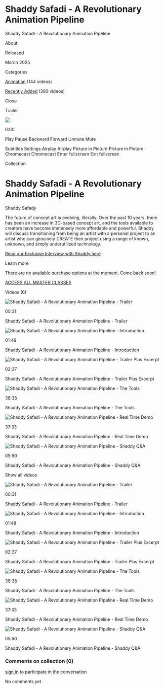 # Shaddy Safadi - A Revolutionary Animation Pipeline

Shaddy Safadi - A Revolutionary Animation Pipeline

About

Released

March 2025

Categories

[Animation](/categories/animation) (144 videos)

[Recently Added](/categories/recently-added-in-iamag-master-classes) (390 videos)

Close

Trailer 

![](https://image.mux.com/cexTUduSl3kWV4F3tDkW1PIeNYhe7901a/storyboard.jpg?token=eyJhbGciOiJSUzI1NiIsImtpZCI6InNQOHM5cWh6ZkJrZ1lJR0I0NGF1ekZUeTRvOTNPOGsybHVCTmpIT1JHMDFBTnRkQjNmMDJkZTJRIiwidHlwIjoiSldUIn0.eyJhdWQiOiJzIiwiZXhwIjoxNzYwNDM4MzI5LCJzdWIiOiJjZXhUVWR1U2wza1dWNEYzdERrVzFQSWVOWWhlNzkwMWEifQ.E-6DAtMWa1mOfrARxjPSaCWin0TP2LfZIu1jd4jfW0HLI59OCtH2P0IfOl0vny3pNfK10OIZw1h0MfofheERAorSYJ7Zvb_h3gG-dj4EB-taawc9CmpYvDHWndJ_Af2ConH6ntdwWD1fjiCeSCEhkIL48bWZHkURV7wGpEyQ2MO_pjPr7WuTdJWIPHGRgW9JaZ_JditvqZKkTFaFh4A8GmJ4Li_rG9jGgQlBlTesX39AXlGy6kr7oFo4mt3fN36l4XYOknIAo1MOe07Ld8bewEw85-qxadxyY_KMmiepmgrPzjUtbuJc56LQ2dK3WzKsZvj71-BzGRNS9eTu1XMeYg)

0:00

Play Pause Backward Forward Unmute Mute

Subtitles Settings Airplay Airplay Picture in Picture Picture in Picture Chromecast Chromecast Enter fullscreen Exit fullscreen

Collection

# Shaddy Safadi - A Revolutionary Animation Pipeline

Shaddy Safady

The future of concept art is evolving, literally. Over the past 10 years, there has been an increase in 3D-based concept art, and the tools available to creators have become immensely more affordable and powerful. Shaddy will discuss transitioning from being an artist with a personal project to an artist who can genuinely CREATE their project using a range of known, unknown, and simply underutilized technology.  
  
[Read our Exclusive Interview with Shaddy here](https://www.iamag.co/shaddy-safadi-adapting-to-change-in-the-digital-art-world/)

Learn more

There are no available purchase options at the moment. Come back soon!

[ACCESS ALL MASTER CLASSES](/pages/subscription-price/)

Videos (6)

![Shaddy Safadi - A Revolutionary Animation Pipeline - Trailer](https://alpha.uscreencdn.com/images/programs/3522634/horizontal/80496d6a-1e7d-43c7-acae-f93451371f3a.jpg)

00:31

Shaddy Safadi - A Revolutionary Animation Pipeline - Trailer

![Shaddy Safadi - A Revolutionary Animation Pipeline - Introduction](https://alpha.uscreencdn.com/images/programs/3522613/horizontal/b03f82d1-f636-4b1f-9670-82756b77c242.jpg)

01:48

Shaddy Safadi - A Revolutionary Animation Pipeline - Introduction

![Shaddy Safadi - A Revolutionary Animation Pipeline - Trailer Plus Excerpt](https://alpha.uscreencdn.com/images/programs/3522614/horizontal/0356c45b-a98a-4cd4-93c4-71b2d1d19504.jpg)

02:27

Shaddy Safadi - A Revolutionary Animation Pipeline - Trailer Plus Excerpt

![Shaddy Safadi - A Revolutionary Animation Pipeline - The Tools](https://alpha.uscreencdn.com/images/programs/3522631/horizontal/2e8975ba-9ab1-4180-85a6-37b4967c9407.jpg)

38:35

Shaddy Safadi - A Revolutionary Animation Pipeline - The Tools

![Shaddy Safadi - A Revolutionary Animation Pipeline -  Real Time Demo](https://alpha.uscreencdn.com/images/programs/3522621/horizontal/361bf52f-2f27-4657-9bd9-85775594ec68.jpg)

37:33

Shaddy Safadi - A Revolutionary Animation Pipeline - Real Time Demo

![Shaddy Safadi - A Revolutionary Animation Pipeline - Shaddy Q&A](https://alpha.uscreencdn.com/images/programs/3522615/horizontal/5d49c5c0-64c6-4e9f-86a4-da67345ba508.jpg)

05:50

Shaddy Safadi - A Revolutionary Animation Pipeline - Shaddy Q&A

Show all videos

![Shaddy Safadi - A Revolutionary Animation Pipeline - Trailer](https://alpha.uscreencdn.com/images/programs/3522634/horizontal/80496d6a-1e7d-43c7-acae-f93451371f3a.jpg)

00:31

Shaddy Safadi - A Revolutionary Animation Pipeline - Trailer

![Shaddy Safadi - A Revolutionary Animation Pipeline - Introduction](https://alpha.uscreencdn.com/images/programs/3522613/horizontal/b03f82d1-f636-4b1f-9670-82756b77c242.jpg)

01:48

Shaddy Safadi - A Revolutionary Animation Pipeline - Introduction

![Shaddy Safadi - A Revolutionary Animation Pipeline - Trailer Plus Excerpt](https://alpha.uscreencdn.com/images/programs/3522614/horizontal/0356c45b-a98a-4cd4-93c4-71b2d1d19504.jpg)

02:27

Shaddy Safadi - A Revolutionary Animation Pipeline - Trailer Plus Excerpt

![Shaddy Safadi - A Revolutionary Animation Pipeline - The Tools](https://alpha.uscreencdn.com/images/programs/3522631/horizontal/2e8975ba-9ab1-4180-85a6-37b4967c9407.jpg)

38:35

Shaddy Safadi - A Revolutionary Animation Pipeline - The Tools

![Shaddy Safadi - A Revolutionary Animation Pipeline -  Real Time Demo](https://alpha.uscreencdn.com/images/programs/3522621/horizontal/361bf52f-2f27-4657-9bd9-85775594ec68.jpg)

37:33

Shaddy Safadi - A Revolutionary Animation Pipeline - Real Time Demo

![Shaddy Safadi - A Revolutionary Animation Pipeline - Shaddy Q&A](https://alpha.uscreencdn.com/images/programs/3522615/horizontal/5d49c5c0-64c6-4e9f-86a4-da67345ba508.jpg)

05:50

Shaddy Safadi - A Revolutionary Animation Pipeline - Shaddy Q&A

### Comments on collection (0)

[sign in](/sign_in) to participate in the conversation

No comments yet